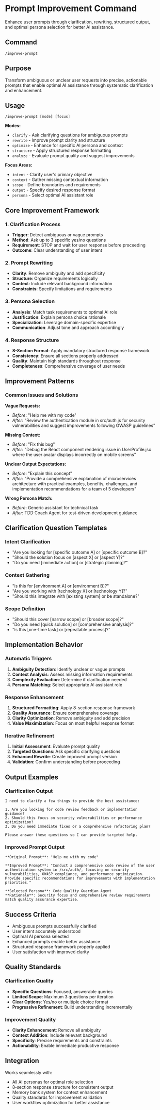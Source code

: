 # Prompt Improvement Command

Enhance user prompts through clarification, rewriting, structured output, and optimal persona selection for better AI assistance.

## Command

`/improve-prompt`

## Purpose

Transform ambiguous or unclear user requests into precise, actionable prompts that enable optimal AI assistance through systematic clarification and enhancement.

## Usage

```
/improve-prompt [mode] [focus]
```

**Modes:**
- `clarify` - Ask clarifying questions for ambiguous prompts
- `rewrite` - Improve prompt clarity and structure
- `optimize` - Enhance for specific AI persona and context
- `structure` - Apply structured response formatting
- `analyze` - Evaluate prompt quality and suggest improvements

**Focus Areas:**
- `intent` - Clarify user's primary objective
- `context` - Gather missing contextual information
- `scope` - Define boundaries and requirements
- `output` - Specify desired response format
- `persona` - Select optimal AI assistant role

## Core Improvement Framework

### 1. Clarification Process
- **Trigger**: Detect ambiguous or vague prompts
- **Method**: Ask up to 3 specific yes/no questions
- **Requirement**: STOP and wait for user response before proceeding
- **Outcome**: Clear understanding of user intent

### 2. Prompt Rewriting
- **Clarity**: Remove ambiguity and add specificity
- **Structure**: Organize requirements logically
- **Context**: Include relevant background information
- **Constraints**: Specify limitations and requirements

### 3. Persona Selection
- **Analysis**: Match task requirements to optimal AI role
- **Justification**: Explain persona choice rationale
- **Specialization**: Leverage domain-specific expertise
- **Communication**: Adjust tone and approach accordingly

### 4. Response Structure
- **8-Section Format**: Apply mandatory structured response framework
- **Consistency**: Ensure all sections properly addressed
- **Quality**: Maintain high standards throughout response
- **Completeness**: Comprehensive coverage of user needs

## Improvement Patterns

### Common Issues and Solutions

**Vague Requests:**
- *Before*: "Help me with my code"
- *After*: "Review the authentication module in src/auth.js for security vulnerabilities and suggest improvements following OWASP guidelines"

**Missing Context:**
- *Before*: "Fix this bug"
- *After*: "Debug the React component rendering issue in UserProfile.jsx where the user avatar displays incorrectly on mobile screens"

**Unclear Output Expectations:**
- *Before*: "Explain this concept"
- *After*: "Provide a comprehensive explanation of microservices architecture with practical examples, benefits, challenges, and implementation recommendations for a team of 5 developers"

**Wrong Persona Match:**
- *Before*: Generic assistant for technical task
- *After*: TDD Coach Agent for test-driven development guidance

## Clarification Question Templates

### Intent Clarification
- "Are you looking for [specific outcome A] or [specific outcome B]?"
- "Should the solution focus on [aspect X] or [aspect Y]?"
- "Do you need [immediate action] or [strategic planning]?"

### Context Gathering
- "Is this for [environment A] or [environment B]?"
- "Are you working with [technology X] or [technology Y]?"
- "Should this integrate with [existing system] or be standalone?"

### Scope Definition
- "Should this cover [narrow scope] or [broader scope]?"
- "Do you need [quick solution] or [comprehensive analysis]?"
- "Is this [one-time task] or [repeatable process]?"

## Implementation Behavior

### Automatic Triggers
1. **Ambiguity Detection**: Identify unclear or vague prompts
2. **Context Analysis**: Assess missing information requirements
3. **Complexity Evaluation**: Determine if clarification needed
4. **Persona Matching**: Select appropriate AI assistant role

### Response Enhancement
1. **Structured Formatting**: Apply 8-section response framework
2. **Quality Assurance**: Ensure comprehensive coverage
3. **Clarity Optimization**: Remove ambiguity and add precision
4. **Value Maximization**: Focus on most helpful response format

### Iterative Refinement
1. **Initial Assessment**: Evaluate prompt quality
2. **Targeted Questions**: Ask specific clarifying questions
3. **Enhanced Rewrite**: Create improved prompt version
4. **Validation**: Confirm understanding before proceeding

## Output Examples

### Clarification Output
```
I need to clarify a few things to provide the best assistance:

1. Are you looking for code review feedback or implementation guidance?
2. Should this focus on security vulnerabilities or performance optimization?
3. Do you need immediate fixes or a comprehensive refactoring plan?

Please answer these questions so I can provide targeted help.
```

### Improved Prompt Output
```
**Original Prompt**: "Help me with my code"

**Improved Prompt**: "Conduct a comprehensive code review of the user authentication system in /src/auth/, focusing on security vulnerabilities, OWASP compliance, and performance optimization. Provide specific recommendations for improvements with implementation priorities."

**Selected Persona**: Code Quality Guardian Agent
**Rationale**: Security focus and comprehensive review requirements match quality assurance expertise.
```

## Success Criteria

- Ambiguous prompts successfully clarified
- User intent accurately understood
- Optimal AI persona selected
- Enhanced prompts enable better assistance
- Structured response framework properly applied
- User satisfaction with improved clarity

## Quality Standards

### Clarification Quality
- **Specific Questions**: Focused, answerable queries
- **Limited Scope**: Maximum 3 questions per iteration
- **Clear Options**: Yes/no or multiple choice format
- **Progressive Refinement**: Build understanding incrementally

### Improvement Quality
- **Clarity Enhancement**: Remove all ambiguity
- **Context Addition**: Include relevant background
- **Specificity**: Precise requirements and constraints
- **Actionability**: Enable immediate productive response

## Integration

Works seamlessly with:
- All AI personas for optimal role selection
- 8-section response structure for consistent output
- Memory bank system for context enhancement
- Quality standards for improvement validation
- User workflow optimization for better assistance